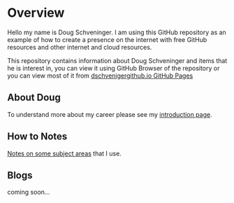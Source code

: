 # Overview

Hello my name is Doug Schveninger. I am using this GitHub repository as an example
of how to create a presence on the internet with free GitHub resources and
other internet and cloud resources.

This repository contains information about Doug Schveninger and items that he is interest in,
you can view it using GitHub Browser of the repository or you can view most of it from
[dschvenigergithub.io GitHub Pages](https://dschveninger.github.io/index.html)

## About Doug

To understand more about my career please see my [introduction page](about/introduction.md).

## How to Notes

[Notes on some subject areas](howto/index.md) that I use.

## Blogs

coming soon...
